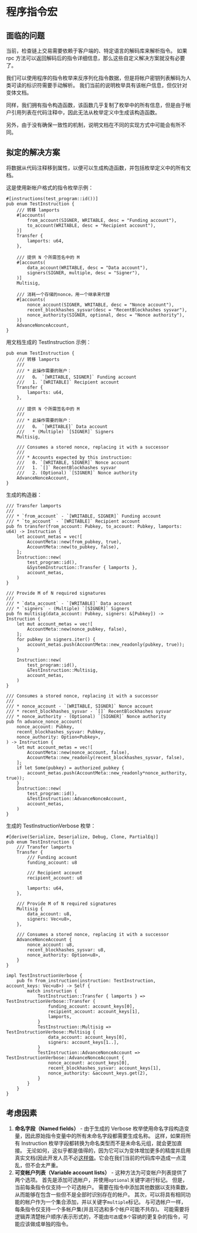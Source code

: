 # 程序指令宏

## 面临的问题

当前，检查链上交易需要依赖于客户端的、特定语言的解码库来解析指令。 如果 rpc 方法可以返回解码后的指令详细信息，那么这些自定义解决方案就没有必要了。

我们可以使用程序的指令枚举来反序列化指令数据，但是将帐户密钥列表解码为人类可读的标识符需要手动解析。 我们当前的说明枚举具有该帐户信息，但仅针对变体文档。

同样，我们拥有指令构造函数，该函数几乎复制了枚举中的所有信息，但是由于帐户引用列表在代码注释中，因此无法从枚举定义中生成该构造函数。

另外，由于没有确保一致性的机制，说明文档在不同的实现方式中可能会有所不同。

## 拟定的解决方案

将数据从代码注释移到属性，以便可以生成构造函数，并包括枚举定义中的所有文档。

这是使用新帐户格式的指令枚举示例：

```rust,ignore
#[instructions(test_program::id())]
pub enum TestInstruction {
    /// 转移 lamports
    #[accounts(
        from_account(SIGNER, WRITABLE, desc = "Funding account"),
        to_account(WRITABLE, desc = "Recipient account"),
    )]
    Transfer {
        lamports: u64,
    },

    /// 提供 N 个所需签名中的 M
    #[accounts(
        data_account(WRITABLE, desc = "Data account"),
        signers(SIGNER, multiple, desc = "Signer"),
    )]
    Multisig,

    /// 消耗一个存储的nonce，用一个继承来代替
    #[accounts(
        nonce_account(SIGNER, WRITABLE, desc = "Nonce account"),
        recent_blockhashes_sysvar(desc = "RecentBlockhashes sysvar"),
        nonce_authority(SIGNER, optional, desc = "Nonce authority"),
    )]
    AdvanceNonceAccount,
}
```

用文档生成的 TestInstruction 示例：

```rust,ignore
pub enum TestInstruction {
    /// 转移 lamports
    ///
    /// * 此操作需要的账户：
    ///   0。 `[WRITABLE, SIGNER]` Funding account
    ///   1. `[WRITABLE]` Recipient account
    Transfer {
        lamports: u64,
    },

    /// 提供 N 个所需签名中的 M
    ///
    /// * 此操作需要的账户：
    ///   0。 `[WRITABLE]` Data account
    ///   * (Multiple) `[SIGNER]` Signers
    Multisig,

    /// Consumes a stored nonce, replacing it with a successor
    ///
    /// * Accounts expected by this instruction:
    ///   0. `[WRITABLE, SIGNER]` Nonce account
    ///   1. `[]` RecentBlockhashes sysvar
    ///   2. (Optional) `[SIGNER]` Nonce authority
    AdvanceNonceAccount,
}
```

生成的构造器：

```rust,ignore
/// Transfer lamports
///
/// * `from_account` - `[WRITABLE, SIGNER]` Funding account
/// * `to_account` - `[WRITABLE]` Recipient account
pub fn transfer(from_account: Pubkey, to_account: Pubkey, lamports: u64) -> Instruction {
    let account_metas = vec![
        AccountMeta::new(from_pubkey, true),
        AccountMeta::new(to_pubkey, false),
    ];
    Instruction::new(
        test_program::id(),
        &SystemInstruction::Transfer { lamports },
        account_metas,
    )
}

/// Provide M of N required signatures
///
/// * `data_account` - `[WRITABLE]` Data account
/// * `signers` - (Multiple) `[SIGNER]` Signers
pub fn multisig(data_account: Pubkey, signers: &[Pubkey]) -> Instruction {
    let mut account_metas = vec![
        AccountMeta::new(nonce_pubkey, false),
    ];
    for pubkey in signers.iter() {
        account_metas.push(AccountMeta::new_readonly(pubkey, true));
    }

    Instruction::new(
        test_program::id(),
        &TestInstruction::Multisig,
        account_metas,
    )
}

/// Consumes a stored nonce, replacing it with a successor
///
/// * nonce_account - `[WRITABLE, SIGNER]` Nonce account
/// * recent_blockhashes_sysvar - `[]` RecentBlockhashes sysvar
/// * nonce_authority - (Optional) `[SIGNER]` Nonce authority
pub fn advance_nonce_account(
    nonce_account: Pubkey,
    recent_blockhashes_sysvar: Pubkey,
    nonce_authority: Option<Pubkey>,
) -> Instruction {
    let mut account_metas = vec![
        AccountMeta::new(nonce_account, false),
        AccountMeta::new_readonly(recent_blockhashes_sysvar, false),
    ];
    if let Some(pubkey) = authorized_pubkey {
        account_metas.push(AccountMeta::new_readonly*nonce_authority, true));
    }
    Instruction::new(
        test_program::id(),
        &TestInstruction::AdvanceNonceAccount,
        account_metas,
    )
}

```

生成的 TestInstructionVerbose 枚举：

```rust,ignore
#[derive(Serialize, Deserialize, Debug, Clone, PartialEq)]
pub enum TestInstruction {
    /// Transfer lamports
    Transfer {
        /// Funding account
        funding_account: u8

        /// Recipient account
        recipient_account: u8

        lamports: u64,
    },

    /// Provide M of N required signatures
    Multisig {
        data_account: u8,
        signers: Vec<u8>,
    },

    /// Consumes a stored nonce, replacing it with a successor
    AdvanceNonceAccount {
        nonce_account: u8,
        recent_blockhashes_sysvar: u8,
        nonce_authority: Option<u8>,
    }
}

impl TestInstructionVerbose {
    pub fn from_instruction(instruction: TestInstruction, account_keys: Vec<u8>) -> Self {
        match instruction {
            TestInstruction::Transfer { lamports } => TestInstructionVerbose::Transfer {
                funding_account: account_keys[0],
                recipient_account: account_keys[1],
                lamports,
            }
            TestInstruction::Multisig => TestInstructionVerbose::Multisig {
                data_account: account_keys[0],
                signers: account_keys[1..],
            }
            TestInstruction::AdvanceNonceAccount => TestInstructionVerbose::AdvanceNonceAccount {
                nonce_account: account_keys[0],
                recent_blockhashes_sysvar: account_keys[1],
                nonce_authority: &account_keys.get(2),
            }
        }
    }
}

```

## 考虑因素

1. **命名字段（Named fields）** - 由于生成的 Verbose 枚举使用命名字段构造变量，因此原始指令变量中的所有未命名字段都需要生成名称。 这样，如果将所有 Instruction 枚举字段都转换为命名类型而不是未命名元组，就会更加直接。 无论如何，这似乎都是值得的，因为它可以为变体增加更多的精度并启用真实文档(因此开发人员不必[这样做](https://github.com/solana-labs/solana/blob/3aab13a1679ba2b7846d9ba39b04a52f2017d3e0/sdk/src/system_instruction.rs#L140)。它会在我们当前的代码库中造成一点混乱，但不会太严重。
2. **可变帐户列表（Variable account lists）** - 这种方法为可变帐户列表提供了两个选项。 首先是添加可选帐户，并使用`optional`关键字进行标记。 但是，当前每条指令仅支持一个可选帐户。 需要在指令中添加其他数据以支持乘数，从而能够在包含一些但不是全部时识别存在的帐户。 其次，可以将具有相同功能的帐户作为一个集合添加，并以关键字`multiple`标记。 与可选帐户一样，每条指令仅支持一个多帐户集(并且可选和多个帐户可能不共存)。 可能需要将逻辑弄清楚帐户顺序/表示形式的，不能由`可选`或`多个`容纳的更复杂的指令，可能应该做成单独的指令。
